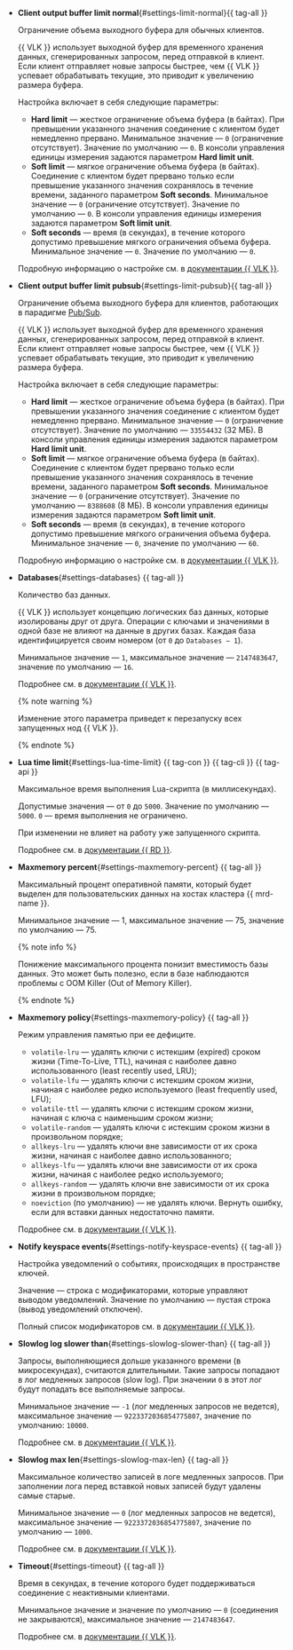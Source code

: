 * **Client output buffer limit normal**{#settings-limit-normal}{{ tag-all }}

    Ограничение объема выходного буфера для обычных клиентов.

    {{ VLK }} использует выходной буфер для временного хранения данных, сгенерированных запросом, перед отправкой в клиент. Если клиент отправляет новые запросы быстрее, чем {{ VLK }} успевает обрабатывать текущие, это приводит к увеличению размера буфера.

    Настройка включает в себя следующие параметры:

    * **Hard limit** — жесткое ограничение объема буфера (в байтах). При превышении указанного значения соединение с клиентом будет немедленно прервано. Минимальное значение — `0` (ограничение отсутствует). Значение по умолчанию — `0`. В консоли управления единицы измерения задаются параметром **Hard limit unit**.
    * **Soft limit** — мягкое ограничение объема буфера (в байтах). Соединение с клиентом будет прервано только если превышение указанного значения сохранялось в течение времени, заданного параметром **Soft seconds**. Минимальное значение — `0` (ограничение отсутствует). Значение по умолчанию — `0`. В консоли управления единицы измерения задаются параметром **Soft limit unit**.
    * **Soft seconds** — время (в секундах), в течение которого допустимо превышение мягкого ограничения объема буфера. Минимальное значение — `0`. Значение по умолчанию — `0`.

    Подробную информацию о настройке см. в [документации {{ VLK }}](https://redis.io/docs/reference/clients/#output-buffer-limits).

* **Client output buffer limit pubsub**{#settings-limit-pubsub}{{ tag-all }}

    Ограничение объема выходного буфера для клиентов, работающих в парадигме [Pub/Sub](https://redis.io/docs/manual/pubsub/).

    {{ VLK }} использует выходной буфер для временного хранения данных, сгенерированных запросом, перед отправкой в клиент. Если клиент отправляет новые запросы быстрее, чем {{ VLK }} успевает обрабатывать текущие, это приводит к увеличению размера буфера.

    Настройка включает в себя следующие параметры:

    * **Hard limit** — жесткое ограничение объема буфера (в байтах). При превышении указанного значения соединение с клиентом будет немедленно прервано. Минимальное значение — `0` (ограничение отсутствует). Значение по умолчанию — `33554432` (32 МБ). В консоли управления единицы измерения задаются параметром **Hard limit unit**.
    * **Soft limit** — мягкое ограничение объема буфера (в байтах). Соединение с клиентом будет прервано только если превышение указанного значения сохранялось в течение времени, заданного параметром **Soft seconds**. Минимальное значение — `0` (ограничение отсутствует). Значение по умолчанию — `8388608` (8 МБ). В консоли управления единицы измерения задаются параметром **Soft limit unit**.
    * **Soft seconds** — время (в секундах), в течение которого допустимо превышение мягкого ограничения объема буфера. Минимальное значение — `0`, значение по умолчанию — `60`.

    Подробную информацию о настройке см. в [документации {{ VLK }}](https://redis.io/docs/reference/clients/#output-buffer-limits).

* **Databases**{#settings-databases} {{ tag-all }}

    Количество баз данных.

    {{ VLK }} использует концепцию логических баз данных, которые изолированы друг от друга. Операции с ключами и значениями в одной базе не влияют на данные в других базах. Каждая база идентифицируется своим номером (от `0` до `Databases − 1`).

    Минимальное значение — `1`, максимальное значение — `2147483647`, значение по умолчанию — `16`.

    Подробнее см. в [документации {{ VLK }}](https://github.com/redis/redis/blob/6.0/redis.conf#L275).

    {% note warning %}

    Изменение этого параметра приведет к перезапуску всех запущенных нод {{ VLK }}.

    {% endnote %}

* **Lua time limit**{#settings-lua-time-limit} {{ tag-con }} {{ tag-cli }} {{ tag-api }}

    Максимальное время выполнения Lua-скрипта (в миллисекундах).

    Допустимые значения — от `0` до `5000`. Значение по умолчанию — `5000`. `0` — время выполнения не ограничено.

    При изменении не влияет на работу уже запущенного скрипта.

    Подробнее см. в [документации {{ RD }}](https://github.com/redis/redis/blob/6.0/redis.conf#L1203).    

* **Maxmemory percent**{#settings-maxmemory-percent} {{ tag-all }}

    Максимальный процент оперативной памяти, который будет выделен для пользовательских данных на хостах кластера {{ mrd-name }}.

    Минимальное значение — 1, максимальное значение — 75, значение по умолчанию — 75.

    {% note info %}

    Понижение максимального процента понизит вместимость базы данных. Это может быть полезно, если в базе наблюдаются проблемы с OOM Killer (Out of Memory Killer).

    {% endnote %}

* **Maxmemory policy**{#settings-maxmemory-policy} {{ tag-all }}

    Режим управления памятью при ее дефиците.

    * `volatile-lru` — удалять ключи с истекшим (expired) сроком жизни (Time-To-Live, TTL), начиная с наиболее давно использованного (least recently used, LRU);
    * `volatile-lfu` — удалять ключи с истекшим сроком жизни, начиная с наиболее редко используемого (least frequently used, LFU);
    * `volatile-ttl` — удалять ключи с истекшим сроком жизни, начиная с ключа с наименьшим сроком жизни;
    * `volatile-random` — удалять ключи с истекшим сроком жизни в произвольном порядке;
    * `allkeys-lru` — удалять ключи вне зависимости от их срока жизни, начиная с наиболее давно использованного;
    * `allkeys-lfu` — удалять ключи вне зависимости от их срока жизни, начиная с наиболее редко используемого;
    * `allkeys-random` — удалять ключи вне зависимости от их срока жизни в произвольном порядке;
    * `noeviction` (по умолчанию) — не удалять ключи. Вернуть ошибку, если для вставки данных недостаточно памяти.

    Подробнее см. в [документации {{ VLK }}](https://docs.redislabs.com/latest/rs/administering/database-operations/eviction-policy/).

* **Notify keyspace events**{#settings-notify-keyspace-events} {{ tag-all }}

    Настройка уведомлений о событиях, происходящих в пространстве ключей.

    Значение — строка с модификаторами, которые управляют выводом уведомлений. Значение по умолчанию — пустая строка (вывод уведомлений отключен).

    Полный список модификаторов см. в [документации {{ VLK }}](http://redis.io/topics/notifications).

* **Slowlog log slower than**{#settings-slowlog-slower-than} {{ tag-all }}

    Запросы, выполняющиеся дольше указанного времени (в микросекундах), считаются длительными. Такие запросы попадают в лог медленных запросов (slow log). При значении `0` в этот лог будут попадать все выполняемые запросы.

    Минимальное значение — `-1` (лог медленных запросов не ведется), максимальное значение — `9223372036854775807`, значение по умолчанию: `10000`.

    Подробнее см. в [документации {{ VLK }}](https://redis.io/commands/slowlog).

* **Slowlog max len**{#settings-slowlog-max-len} {{ tag-all }}

    Максимальное количество записей в логе медленных запросов. При заполнении лога перед вставкой новых записей будут удалены самые старые.

    Минимальное значение — `0` (лог медленных запросов не ведется), максимальное значение — `9223372036854775807`, значение по умолчанию — `1000`.

    Подробнее см. в [документации {{ VLK }}](https://redis.io/commands/slowlog).

* **Timeout**{#settings-timeout} {{ tag-all }}

    Время в секундах, в течение которого будет поддерживаться соединение с неактивными клиентами.

    Минимальное значение и значение по умолчанию — `0` (соединения не закрываются), максимальное значение — `2147483647`.

    Подробнее см. в [документации {{ VLK }}](https://redis.io/topics/clients).
